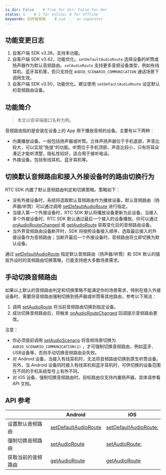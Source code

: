 ```yaml
---
is_dir: False    # True for dir; False for doc
status: 1    # 1 for online; 0 for offline
keywords: 实时音视频    # use ',' as separator
---
```


## 功能变更日志

1. 自客户端 SDK v3.38，支持本功能。
2. 自客户端 SDK v3.42，功能优化。`setDefaultAudioRoute` 选择设备的听筒或扬声器作为默认音频路由。`setAudioRoute` 支持更多音频设备类型，例如有线耳机、蓝牙耳机等，但只支持在 `AUDIO_SCENARIO_COMMUNICATION` 通话场景下调用生效。
3. 自客户端 SDK v3.50，功能优化。建议使用 `setDefaultAudioRoute` 设定默认的音频路由设备。

## 功能简介

> 本文以安卓端接口名称为例。

音频路由指的是安装在设备上的 App 用于播放音频的设备。主要有以下两种：
   - 内置播放设备。一般包括扬声器或听筒。立体声扬声器位于手机底部，声音比较大，可以实现“免提”的功能。听筒位于手机顶部，声音比较小，只有将耳朵凑近才能听清楚，隐私性较好，适合用于接听电话。
   - 外接设备。包括有线耳机、蓝牙耳机等。

## 切换默认音频路由和接入外接设备时的路由切换行为

RTC SDK 内置了默认音频路由判定和切换策略。策略如下：

- 没有外接设备时，系统将选取默认音频路由作为播放设备。默认音频路由（扬声器/听筒）可以通过调用 [setDefaultAudioRoute](Android-api#RTCVideo-setdefaultaudioroute) 进行指定。
- 当接入第一个外接设备时，RTC SDK 默认将播放设备更新为此设备。当接入多个外接设备时，RTC SDK 默认通过最后一个接入的设备播放。你可以通过 [onAudioRouteChanged](Android-callback#IRTCVideoEventHandler-onaudioroutechanged) 或 [getAudioRoute](Android-api#RTCVideo-getaudioroute) 获取变化后的音频路由设备。
- 当外界音频路由设备断开时，SDK 将按照设备接入顺序，选取最后接入的外接设备作为音频路由；当断开最后一个外接设备时，音频路由将立即切换为默认设备。

通过 [setDefaultAudioRoute](Android-api#RTCVideo-setdefaultaudioroute) 指定默认音频路由（扬声器/听筒）和 SDK 默认的插拔外设时的音频路由切换策略，已能支持绝大多数场景需求。

## 手动切换音频路由

如果以上默认的音频路由判定和切换策略不能满足你的场景需求，特别在接入外接设备时，需要将音频路由强制切换到扬声器或听筒等其他路由，参考以下用法：

1. 调用 [setAudioRoute](Android-api#RTCVideo-setdefaultaudioroute) 将当前音频路由切换到指定设备。
2. 成功切换音频路由后，将触发 [onAudioRouteChanged](Android-callback#IRTCVideoEventHandler-onaudioroutechanged) 回调提示音频路由更改。

注意：

- 你必须提前调用 [setAudioScenario](Android-api#RTCVideo-setaudioscenario) 将音频场景切换为 `AUDIO_SCENARIO_COMMUNICATION(2)` ，才可强制切换音频路由，例如蓝牙、USB设备等，否则手动切换音频路由会失败。
- 对 Android 设备，当接入有线耳机时，无法将音频路由切换到原生听筒设备。另外，当 Android 设备同时接入有线耳机和蓝牙耳机时，可供切换的设备范围在不同的手机系统型号上有所不同。
- 对 iOS 设备，强制切换音频路由时，目标路由仅支持内置扬声器。具体请参看 API 文档。

## API 参考

| | Android | iOS |
| --- | --- | --- |
| 设置默认音频路由   | [setDefaultAudioRoute](Android-api#RTCVideo-setdefaultaudioroute) | [setDefaultAudioRoute:](iOS-api#ByteRTCVideo-setdefaultaudioroute) |
| 强制切换音频路由   | [setAudioRoute](Android-api#RTCVideo-setdefaultaudioroute)        | [setAudioRoute:](iOS-api#ByteRTCVideo-setaudioroute) |
| 获取当前的音频路由 | [getAudioRoute](Android-api#RTCVideo-getaudioroute)               | [getAudioRoute](iOS-api#ByteRTCVideo-getaudioroute) |
